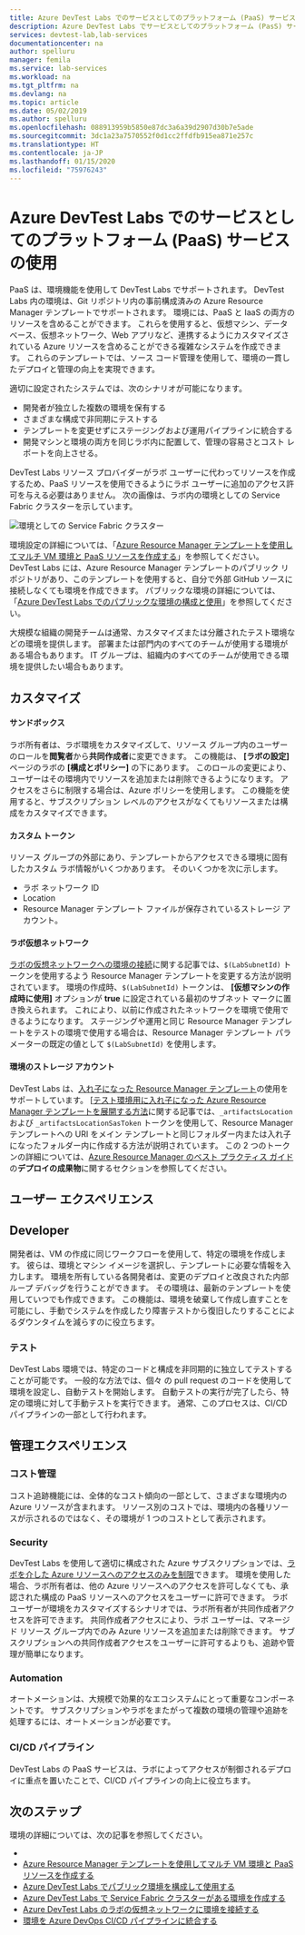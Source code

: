 ```yaml
---
title: Azure DevTest Labs でのサービスとしてのプラットフォーム (PaaS) サービスの使用 | Microsoft Docs
description: Azure DevTest Labs でサービスとしてのプラットフォーム (PasS) サービスを使用する方法について説明します。
services: devtest-lab,lab-services
documentationcenter: na
author: spelluru
manager: femila
ms.service: lab-services
ms.workload: na
ms.tgt_pltfrm: na
ms.devlang: na
ms.topic: article
ms.date: 05/02/2019
ms.author: spelluru
ms.openlocfilehash: 088913959b5850e87dc3a6a39d2907d30b7e5ade
ms.sourcegitcommit: 3dc1a23a7570552f0d1cc2ffdfb915ea871e257c
ms.translationtype: HT
ms.contentlocale: ja-JP
ms.lasthandoff: 01/15/2020
ms.locfileid: "75976243"
---
```

# <a name="use-platform-as-a-service-paas-services-in-azure-devtest-labs"></a>Azure DevTest Labs でのサービスとしてのプラットフォーム (PaaS) サービスの使用
PaaS は、環境機能を使用して DevTest Labs でサポートされます。 DevTest Labs 内の環境は、Git リポジトリ内の事前構成済みの Azure Resource Manager テンプレートでサポートされます。 環境には、PaaS と IaaS の両方のリソースを含めることができます。 これらを使用すると、仮想マシン、データベース、仮想ネットワーク、Web アプリなど、連携するようにカスタマイズされている Azure リソースを含めることができる複雑なシステムを作成できます。 これらのテンプレートでは、ソース コード管理を使用して、環境の一貫したデプロイと管理の向上を実現できます。 

適切に設定されたシステムでは、次のシナリオが可能になります。 

- 開発者が独立した複数の環境を保有する
- さまざまな構成で非同期にテストする
- テンプレートを変更せずにステージングおよび運用パイプラインに統合する
- 開発マシンと環境の両方を同じラボ内に配置して、管理の容易さとコスト レポートを向上させる。  

DevTest Labs リソース プロバイダーがラボ ユーザーに代わってリソースを作成するため、PaaS リソースを使用できるようにラボ ユーザーに追加のアクセス許可を与える必要はありません。 次の画像は、ラボ内の環境としての Service Fabric クラスターを示しています。

![環境としての Service Fabric クラスター](./media/create-environment-service-fabric-cluster/cluster-created.png)

環境設定の詳細については、「[Azure Resource Manager テンプレートを使用してマルチ VM 環境と PaaS リソースを作成する](devtest-lab-create-environment-from-arm.md)」を参照してください。 DevTest Labs には、Azure Resource Manager テンプレートのパブリック リポジトリがあり、このテンプレートを使用すると、自分で外部 GitHub ソースに接続しなくても環境を作成できます。 パブリックな環境の詳細については、「[Azure DevTest Labs でのパブリックな環境の構成と使用](devtest-lab-configure-use-public-environments.md)」を参照してください。

大規模な組織の開発チームは通常、カスタマイズまたは分離されたテスト環境などの環境を提供します。 部署または部門内のすべてのチームが使用する環境がある場合もあります。 IT グループは、組織内のすべてのチームが使用できる環境を提供したい場合もあります。  

## <a name="customizations"></a>カスタマイズ

#### <a name="sandbox"></a>サンドボックス 
ラボ所有者は、ラボ環境をカスタマイズして、リソース グループ内のユーザーのロールを**閲覧者**から**共同作成者**に変更できます。 この機能は、 **[ラボの設定]** ページのラボの **[構成とポリシー]** の下にあります。 このロールの変更により、ユーザーはその環境内でリソースを追加または削除できるようになります。 アクセスをさらに制限する場合は、Azure ポリシーを使用します。 この機能を使用すると、サブスクリプション レベルのアクセスがなくてもリソースまたは構成をカスタマイズできます。

#### <a name="custom-tokens"></a>カスタム トークン
リソース グループの外部にあり、テンプレートからアクセスできる環境に固有したカスタム ラボ情報がいくつかあります。 そのいくつかを次に示します。 

- ラボ ネットワーク ID
- Location
- Resource Manager テンプレート ファイルが保存されているストレージ アカウント。 
 
#### <a name="lab-virtual-network"></a>ラボ仮想ネットワーク
[ラボの仮想ネットワークへの環境の接続](connect-environment-lab-virtual-network.md)に関する記事では、`$(LabSubnetId)` トークンを使用するよう Resource Manager テンプレートを変更する方法が説明されています。 環境の作成時、`$(LabSubnetId)` トークンは、 **[仮想マシンの作成時に使用]** オプションが **true** に設定されている最初のサブネット マークに置き換えられます。 これにより、以前に作成されたネットワークを環境で使用できるようになります。 ステージングや運用と同じ Resource Manager テンプレートをテストの環境で使用する場合は、Resource Manager テンプレート パラメーターの既定の値として `$(LabSubnetId)` を使用します。 

#### <a name="environment-storage-account"></a>環境のストレージ アカウント
DevTest Labs は、[入れ子になった Resource Manager テンプレート](../azure-resource-manager/templates/linked-templates.md)の使用をサポートしています。 [[テスト環境用に入れ子になった Azure Resource Manager テンプレートを展開する方法](deploy-nested-template-environments.md)に関する記事では、`_artifactsLocation` および `_artifactsLocationSasToken` トークンを使用して、Resource Manager テンプレートへの URI をメイン テンプレートと同じフォルダー内または入れ子になったフォルダー内に作成する方法が説明されています。 この 2 つのトークンの詳細については、[Azure Resource Manager のベスト プラクティス ガイド](https://github.com/Azure/azure-quickstart-templates/blob/master/1-CONTRIBUTION-GUIDE/best-practices.md)の**デプロイの成果物**に関するセクションを参照してください。

## <a name="user-experience"></a>ユーザー エクスペリエンス

## <a name="developer"></a>Developer
開発者は、VM の作成に同じワークフローを使用して、特定の環境を作成します。 彼らは、環境とマシン イメージを選択し、テンプレートに必要な情報を入力します。 環境を所有している各開発者は、変更のデプロイと改良された内部ループ デバッグを行うことができます。 その環境は、最新のテンプレートを使用していつでも作成できます。  この機能は、環境を破棄して作成し直すことを可能にし、手動でシステムを作成したり障害テストから復旧したりすることによるダウンタイムを減らすのに役立ちます。  

### <a name="testing"></a>テスト
DevTest Labs 環境では、特定のコードと構成を非同期的に独立してテストすることが可能です。 一般的な方法では、個々 の pull request のコードを使用して環境を設定し、自動テストを開始します。 自動テストの実行が完了したら、特定の環境に対して手動テストを実行できます。 通常、このプロセスは、CI/CD パイプラインの一部として行われます。 

## <a name="management-experience"></a>管理エクスペリエンス

### <a name="cost-tracking"></a>コスト管理
コスト追跡機能には、全体的なコスト傾向の一部として、さまざまな環境内の Azure リソースが含まれます。 リソース別のコストでは、環境内の各種リソースが示されるのではなく、その環境が 1 つのコストとして表示されます。

### <a name="security"></a>Security
DevTest Labs を使用して適切に構成された Azure サブスクリプションでは、[ラボを介した Azure リソースへのアクセスのみを制限](devtest-lab-add-devtest-user.md)できます。 環境を使用した場合、ラボ所有者は、他の Azure リソースへのアクセスを許可しなくても、承認された構成の PaaS リソースへのアクセスをユーザーに許可できます。 ラボ ユーザーが環境をカスタマイズするシナリオでは、ラボ所有者が共同作成者アクセスを許可できます。 共同作成者アクセスにより、ラボ ユーザーは、マネージド リソース グループ内でのみ Azure リソースを追加または削除できます。 サブスクリプションへの共同作成者アクセスをユーザーに許可するよりも、追跡や管理が簡単になります。

### <a name="automation"></a>Automation
オートメーションは、大規模で効果的なエコシステムにとって重要なコンポーネントです。 サブスクリプションやラボをまたがって複数の環境の管理や追跡を処理するには、オートメーションが必要です。

### <a name="cicd-pipeline"></a>CI/CD パイプライン
DevTest Labs の PaaS サービスは、ラボによってアクセスが制御されるデプロイに重点を置いたことで、CI/CD パイプラインの向上に役立ちます。

## <a name="next-steps"></a>次のステップ
環境の詳細については、次の記事を参照してください。 

- 
- [Azure Resource Manager テンプレートを使用してマルチ VM 環境と PaaS リソースを作成する](devtest-lab-create-environment-from-arm.md)
- [Azure DevTest Labs でパブリック環境を構成して使用する](devtest-lab-configure-use-public-environments.md)
- [Azure DevTest Labs で Service Fabric クラスターがある環境を作成する](create-environment-service-fabric-cluster.md)
- [Azure DevTest Labs のラボの仮想ネットワークに環境を接続する](connect-environment-lab-virtual-network.md)
- [環境を Azure DevOps CI/CD パイプラインに統合する](integrate-environments-devops-pipeline.md)
 





